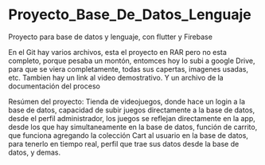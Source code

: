 # Proyecto_Base_De_Datos_Lenguaje
Proyecto para base de datos y lenguaje, con flutter y Firebase

En el Git hay varios archivos, esta el proyecto en RAR pero no esta completo, porque pesaba un montón, entomces hoy lo subi a google Drive, para que se viera completamente, todas sus capertas, imagenes usadas, etc.
Tambien hay un link al video demostrativo.
Y un archivo de la documentación del proceso

Resúmen del proyecto:
Tienda de videojuegos, donde hace un login a la base de datos, capacidad de subir juegos directamente a la base de datos, desde el perfil administrador, los juegos se reflejan directamente en la app, desde los que hay simultaneamente en la base de datos, función de carrito, que funciona agregando la colección Cart al usuario en la base de datos, para tenerlo en tiempo real, perfil que trae sus datos desde la base de datos, y demas.
